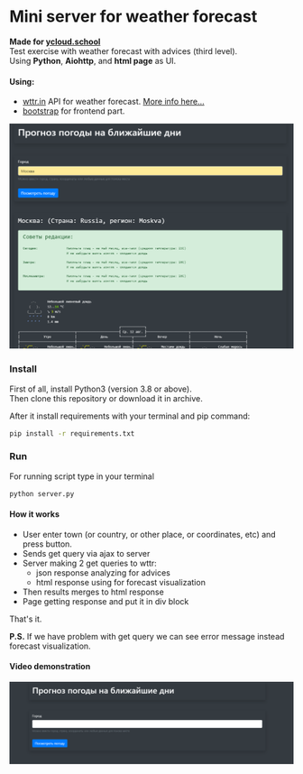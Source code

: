 # Mini server for weather forecast  
**Made for [ycloud.school](ycloud.school)**  
Test exercise with weather forecast with advices (third level).  
Using **Python**, **Aiohttp**, and **html page** as UI.    

#### Using:
* [wttr.in](http://wttr.in/) API for weather forecast. [More info here...](https://github.com/chubin/wttr.in)  
* [bootstrap](https://getbootstrap.com/) for frontend part.

![Screenshot image](media/screen.png)

### Install
First of all, install Python3 (version 3.8 or above).  
Then clone this repository or download it in archive.
  
After it install requirements with your terminal and pip command:  
```bash
pip install -r requirements.txt
```  

### Run
For running script type in your terminal  
```bash
python server.py
```  


#### How it works  
* User enter town (or country, or other place, or coordinates, etc) and press button.
* Sends get query via ajax to server
* Server making 2 get queries to wttr: 
    - json response analyzing for advices
    - html response using for forecast visualization  
* Then results merges to html response  
* Page getting response and put it in div block   

That's it.    


**P.S.** If we have problem with get query we can see error message instead forecast visualization.  
 
 #### Video demonstration  
 
[![Demonstration video](media/video_screen.png)](media/demonstration.mp4)